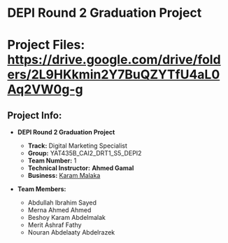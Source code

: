 # DEPI Round 2 Graduation Project
# Project Files: https://drive.google.com/drive/folders/2L9HKkmin2Y7BuQZYTfU4aL0Aq2VW0g-g
## Project Info:

- **DEPI Round 2 Graduation Project**
  
  - **Track:** Digital Marketing Specialist
  - **Group:** YAT435B_CAI2_DRT1_S5_DEPI2
  - **Team Number:** 1
  - **Technical Instructor:** **Ahmed Gamal**
  - **Business:** [Karam Malaka](https://www.facebook.com/Karam.Malaka.IFFCO.Distribution.wholesale/)        
- **Team Members:**
  - Abdullah Ibrahim Sayed
  - Merna Ahmed Ahmed
  - Beshoy Karam Abdelmalak
  - Merit Ashraf Fathy
  - Nouran Abdelaaty Abdelrazek
